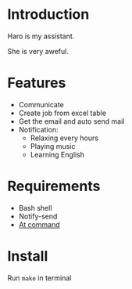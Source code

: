 <!---
/*******************************************************************************
// Project name   :
// File name      : README.md
// Created date   : Thứ hai, 26 Tháng sáu Năm 2017 23:24:05 ICT
// Author         : Huy Hung Ho
// Last modified  : Thu 07 Sep 2017 10:02:25 AM ICT
// Desc           :
*******************************************************************************/
-->
Introduction
============

Haro is my assistant.

She is very aweful.


Features
========

- Communicate
- Create job from excel table
- Get the email and auto send mail
- Notification:
	+ Relaxing every hours
	+ Playing music
	+ Learning English


Requirements
============

- Bash shell
- Notify-send
- [At command](https://linux.die.net/man/1/at)


Install
=======

Run `make` in terminal
